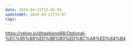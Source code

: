 ```yaml
---
date: 2024-04-21T15:02:55
updatedAt: 2024-04-21T15:07
tags: 
---
```

https://velog.io/@taebong98/Optional-%EC%95%88%ED%8B%B0%ED%8C%A8%ED%84%B4
